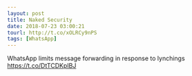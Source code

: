 ```yaml
---
layout: post
title: Naked Security
date: 2018-07-23 03:00:21
tourl: http://t.co/xOLRCy9nPS
tags: [WhatsApp]
---
```

WhatsApp limits message forwarding in response to lynchings https://t.co/DtTCDKpIBJ
